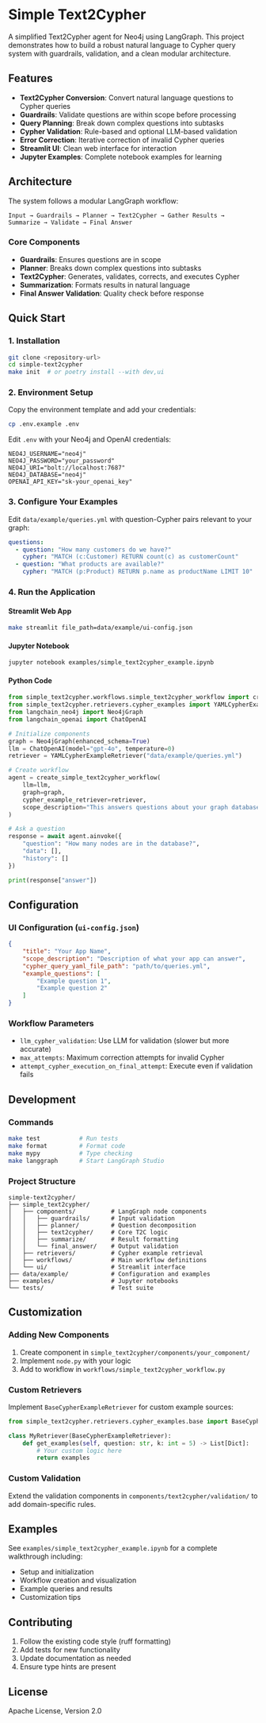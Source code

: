 # Simple Text2Cypher

A simplified Text2Cypher agent for Neo4j using LangGraph. This project demonstrates how to build a robust natural language to Cypher query system with guardrails, validation, and a clean modular architecture.

## Features

- **Text2Cypher Conversion**: Convert natural language questions to Cypher queries
- **Guardrails**: Validate questions are within scope before processing
- **Query Planning**: Break down complex questions into subtasks
- **Cypher Validation**: Rule-based and optional LLM-based validation
- **Error Correction**: Iterative correction of invalid Cypher queries
- **Streamlit UI**: Clean web interface for interaction
- **Jupyter Examples**: Complete notebook examples for learning

## Architecture

The system follows a modular LangGraph workflow:

```
Input → Guardrails → Planner → Text2Cypher → Gather Results → Summarize → Validate → Final Answer
```

### Core Components

- **Guardrails**: Ensures questions are in scope
- **Planner**: Breaks down complex questions into subtasks
- **Text2Cypher**: Generates, validates, corrects, and executes Cypher
- **Summarization**: Formats results in natural language
- **Final Answer Validation**: Quality check before response

## Quick Start

### 1. Installation

```bash
git clone <repository-url>
cd simple-text2cypher
make init  # or poetry install --with dev,ui
```

### 2. Environment Setup

Copy the environment template and add your credentials:

```bash
cp .env.example .env
```

Edit `.env` with your Neo4j and OpenAI credentials:

```env
NEO4J_USERNAME="neo4j"
NEO4J_PASSWORD="your_password"
NEO4J_URI="bolt://localhost:7687"
NEO4J_DATABASE="neo4j"
OPENAI_API_KEY="sk-your_openai_key"
```

### 3. Configure Your Examples

Edit `data/example/queries.yml` with question-Cypher pairs relevant to your graph:

```yaml
questions:
  - question: "How many customers do we have?"
    cypher: "MATCH (c:Customer) RETURN count(c) as customerCount"
  - question: "What products are available?"
    cypher: "MATCH (p:Product) RETURN p.name as productName LIMIT 10"
```

### 4. Run the Application

#### Streamlit Web App
```bash
make streamlit file_path=data/example/ui-config.json
```

#### Jupyter Notebook
```bash
jupyter notebook examples/simple_text2cypher_example.ipynb
```

#### Python Code
```python
from simple_text2cypher.workflows.simple_text2cypher_workflow import create_simple_text2cypher_workflow
from simple_text2cypher.retrievers.cypher_examples import YAMLCypherExampleRetriever
from langchain_neo4j import Neo4jGraph
from langchain_openai import ChatOpenAI

# Initialize components
graph = Neo4jGraph(enhanced_schema=True)
llm = ChatOpenAI(model="gpt-4o", temperature=0)
retriever = YAMLCypherExampleRetriever("data/example/queries.yml")

# Create workflow
agent = create_simple_text2cypher_workflow(
    llm=llm,
    graph=graph,
    cypher_example_retriever=retriever,
    scope_description="This answers questions about your graph database."
)

# Ask a question
response = await agent.ainvoke({
    "question": "How many nodes are in the database?",
    "data": [],
    "history": []
})

print(response["answer"])
```

## Configuration

### UI Configuration (`ui-config.json`)

```json
{
    "title": "Your App Name",
    "scope_description": "Description of what your app can answer",
    "cypher_query_yaml_file_path": "path/to/queries.yml",
    "example_questions": [
        "Example question 1",
        "Example question 2"
    ]
}
```

### Workflow Parameters

- `llm_cypher_validation`: Use LLM for validation (slower but more accurate)
- `max_attempts`: Maximum correction attempts for invalid Cypher
- `attempt_cypher_execution_on_final_attempt`: Execute even if validation fails

## Development

### Commands

```bash
make test           # Run tests
make format         # Format code
make mypy           # Type checking
make langgraph      # Start LangGraph Studio
```

### Project Structure

```
simple-text2cypher/
├── simple_text2cypher/
│   ├── components/          # LangGraph node components
│   │   ├── guardrails/      # Input validation
│   │   ├── planner/         # Question decomposition
│   │   ├── text2cypher/     # Core T2C logic
│   │   ├── summarize/       # Result formatting
│   │   └── final_answer/    # Output validation
│   ├── retrievers/          # Cypher example retrieval
│   ├── workflows/           # Main workflow definitions
│   └── ui/                  # Streamlit interface
├── data/example/            # Configuration and examples
├── examples/                # Jupyter notebooks
└── tests/                   # Test suite
```

## Customization

### Adding New Components

1. Create component in `simple_text2cypher/components/your_component/`
2. Implement `node.py` with your logic
3. Add to workflow in `workflows/simple_text2cypher_workflow.py`

### Custom Retrievers

Implement `BaseCypherExampleRetriever` for custom example sources:

```python
from simple_text2cypher.retrievers.cypher_examples.base import BaseCypherExampleRetriever

class MyRetriever(BaseCypherExampleRetriever):
    def get_examples(self, question: str, k: int = 5) -> List[Dict]:
        # Your custom logic here
        return examples
```

### Custom Validation

Extend the validation components in `components/text2cypher/validation/` to add domain-specific rules.

## Examples

See `examples/simple_text2cypher_example.ipynb` for a complete walkthrough including:
- Setup and initialization
- Workflow creation and visualization
- Example queries and results
- Customization tips

## Contributing

1. Follow the existing code style (ruff formatting)
2. Add tests for new functionality
3. Update documentation as needed
4. Ensure type hints are present

## License

Apache License, Version 2.0